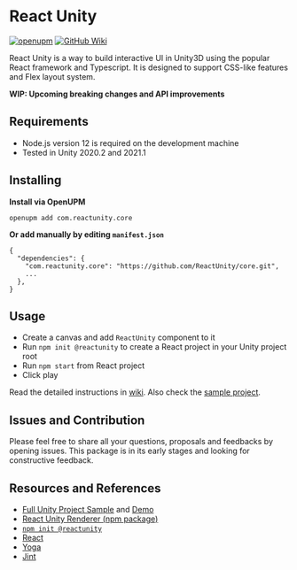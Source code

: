 # React Unity

[![openupm](https://img.shields.io/npm/v/com.reactunity.core?label=openupm&registry_uri=https://package.openupm.com)](https://openupm.com/packages/com.reactunity.core/)
[![GitHub Wiki](https://img.shields.io/badge/wiki-available-brightgreen.svg)](https://github.com/ReactUnity/core/wiki)

React Unity is a way to build interactive UI in Unity3D using the popular React framework and Typescript. 
It is designed to support CSS-like features and Flex layout system. 

**WIP: Upcoming breaking changes and API improvements**

## Requirements

- Node.js version 12 is required on the development machine
- Tested in Unity 2020.2 and 2021.1


## Installing

**Install via OpenUPM**

```
openupm add com.reactunity.core
```

**Or add manually by editing `manifest.json`**

```
{
  "dependencies": {
    "com.reactunity.core": "https://github.com/ReactUnity/core.git",
    ...
  },
}
```


## Usage

- Create a canvas and add `ReactUnity` component to it
- Run `npm init @reactunity` to create a React project in your Unity project root
- Run `npm start` from React project
- Click play

Read the detailed instructions in [wiki](https://github.com/ReactUnity/core/wiki). Also check the [sample project](https://github.com/ReactUnity/full-sample).


## Issues and Contribution

Please feel free to share all your questions, proposals and feedbacks by opening issues. This package is in its early stages and looking for constructive feedback.


## Resources and References

- [Full Unity Project Sample](https://github.com/ReactUnity/full-sample) and [Demo](https://reactunity.github.io/)
- [React Unity Renderer (npm package)](https://github.com/ReactUnity/renderer)
- [`npm init @reactunity`](https://github.com/ReactUnity/create)
- [React](https://reactjs.org/)
- [Yoga](https://yogalayout.com/)
- [Jint](https://github.com/sebastienros/jint)
